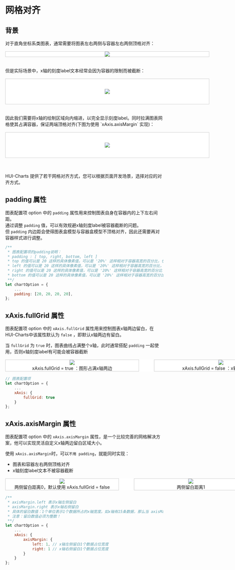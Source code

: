 # 网格对齐

## 背景

对于直角坐标系类图表，通常需要将图表左右两侧与容器左右两侧顶格对齐：

<div class="img-warpper">
    <div class="img-container">
        <img src="./image/md/axisMarginDesign.png"/>
    </div>
</div>

</br>
但是实际场景中，x轴的刻度label文本经常会因为容器的限制而被截断：

<div class="img-warpper">
    <div class="img-container" style="padding: 32px;">
        <img src="./image/md/axisMarginTruncation.png"/>
    </div>
</div>

</br>
因此我们需要将x轴的绘制区域向内缩进，以完全显示刻度label。同时拉满图表网格使其占满容器，保证两端顶格对齐(下图为使用 `xAxis.axisMargin` 实现)：

<div class="img-warpper">
    <div class="img-container" style="padding: 32px;">
        <img src="./image/md/axisMargin.png"/>
    </div>
</div>

</br>

HUI-Charts 提供了若干网格对齐方式，您可以根据页面开发场景，选择对应的对齐方式。


## padding 属性
图表配置项 option 中的 `padding` 属性用来控制图表自身在容器内的上下左右间距。</br>
通过调整 `padding` 值，可以有效规避x轴刻度label被容器截断的问题。</br>
但 `padding` 内边距会使得图表盒模型与容器盒模型不顶格对齐，因此还需要再对容器样式进行调整。

```jsx
/**
 * 图表配置项的padding说明：
 * padding : [ top, right, bottom, left ]
 * top 的值可以是 20 这样的具体像素值，可以是 '20%' 这样相对于容器高宽的百分比，也可以是 'top', 'middle', 'bottom'
 * left 的值可以是 20 这样的具体像素值，可以是 '20%' 这样相对于容器高宽的百分比，也可以是 'left', 'center', 'right'
 * right 的值可以是 20 这样的具体像素值，可以是 '20%' 这样相对于容器高宽的百分比
 * bottom 的值可以是 20 这样的具体像素值，可以是 '20%' 这样相对于容器高宽的百分比 
 **/
let chartOption = {
    ...
    padding: [20, 20, 20, 20],
};
```

## xAxis.fullGrid 属性
图表配置项 option 中的 `xAxis.fullGrid` 属性用来控制图表x轴两边留白，在HUI-Charts中该属性默认为 `false` ，即默认x轴两边有留白。

当 `fullGrid` 为 `true` 时，图表曲线占满整个x轴，此时通常搭配 `padding` 一起使用，否则x轴刻度label有可能会被容器截断

<div class="img-warpper img-double">
    <div class="img-container">
        <img src="./image/md/axisMarginFullGrid.png"/>
        <span>xAxis.fullGrid = true ：图形占满x轴两边</span>
    </div>
    <div class="img-container" style="margin-left: 3rem;">
        <img src="./image/md/axisMarginFullGridFalse.png"/>
        <span>xAxis.fullGrid = false ：x轴两边有留白</span>
    </div>
</div>

```jsx
// 图表配置项
let chartOption = {
    ...
    xAxis: {
        fullGrid: true
    }
};
```

## xAxis.axisMargin 属性
图表配置项 option 中的 `xAxis.axisMargin` 属性，是一个比较完善的网格解决方案，他可以实现灵活自定义x轴两边留白区域大小。

使用 `xAxis.axisMargin`时，可以`不用 padding`，就能同时实现：

* 图表和容器左右两侧顶格对齐
* x轴刻度label文本不被容器截断

<div class="img-warpper img-three">
    <div class="img-container">
        <img src="./image/md/axisMargin1.png"/>
        <span>两侧留白距离0，默认使用 xAxis.fullGrid = false</span>
    </div>
    <div class="img-container" style="margin-left: 3rem;">
        <img src="./image/md/axisMargin2.png"/>
        <span>两侧留白距离1</span>
    </div>
    <div class="img-container" style="margin-left: 3rem;">
        <img src="./image/md/axisMargin3.png"/>
        <span>两侧留白距离2</span>
    </div>20
</div>

```jsx
/**
 * axisMargin.left 表示x轴左侧留白
 * axisMargin.right 表示x轴右侧留白
 * 具体的留白数值：1个单位表示1个数据所占的x轴宽度。如x轴有15条数据，那么当 axisMargin.left = 2 时表示x轴左侧留白 "x轴总宽度/15 * 2" 的空间
 * 注意：留白数值必须为整数！
 **/
let chartOption = {
    ...
    xAxis: {
        axisMargin: {
            left: 1, // x轴左侧留白1个数据占位宽度
            right: 1 // x轴右侧留白1个数据占位宽度
        }
    }
};
```

<!-- 样式 -->
<style>
    .markdown-body p{
        line-height: 24px;
    }
    .img-warpper{
        width: 650px;
        margin: auto;
        display: flex;
        margin-top: 16px;
        margin-bottom: 16px;
        align-items: center;
        flex-direction: row;
        background-color:#ffffff;
        justify-content: space-between;
    }
    .img-double{
        width: 900px;
    }
    .img-three{
        width: 1200px;
    }
    .img-container{
        border:1px solid #ccc;
        position:relative;
        margin:0 auto;
        width: 650px;
        display:inline-flex;
        justify-content:center;
        align-items:center;
        flex-direction: column;
        font-size: 14px;
    }
    .img-container-dark{
        background-color:#191919;
    }
</style>
